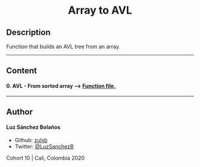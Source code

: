 <h1 align=center>Array to AVL

## Description

Function that builds an AVL tree from an array.

---

## Content
#### 0. AVL - From sorted array --> [Function file.](./0-sorted_array_to_avl.c)

---

## Author
#### Luz Sánchez Bolaños
- Github: [zulsb](https://github.com/zulsb)
- Twitter: [@LuzSanchezB](https://twitter.com/LuzSanchezB)

Cohort 10 |
Cali, Colombia 2020